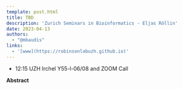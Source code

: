 ```yaml
---
template: post.html
title: TBD
description: 'Zurich Seminars in Bioinformatics - Eljas Röllin'
date: 2023-04-13
authors:
  - "@mbaudis"
links:
  - '[www](https://robinsonlabuzh.github.io)'
---
```


* 12:15 UZH Irchel Y55-l-06/08 and ZOOM Call

**Abstract** 

<!--more-->

